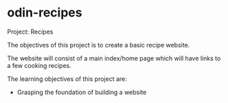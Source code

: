 # odin-recipes

Project: Recipes

The objectives of this project is to create a basic recipe website.

The website will consist of a main index/home page which will have links to a few cooking recipes. 

The learning objectives of this project are:

- Grasping the foundation of building a website